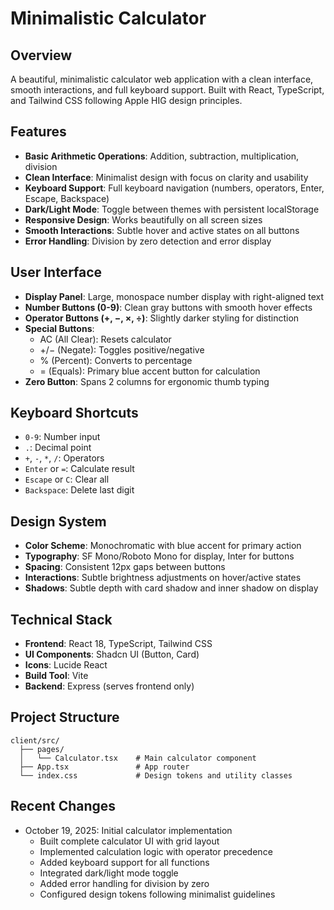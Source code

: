 # Minimalistic Calculator

## Overview
A beautiful, minimalistic calculator web application with a clean interface, smooth interactions, and full keyboard support. Built with React, TypeScript, and Tailwind CSS following Apple HIG design principles.

## Features
- **Basic Arithmetic Operations**: Addition, subtraction, multiplication, division
- **Clean Interface**: Minimalist design with focus on clarity and usability
- **Keyboard Support**: Full keyboard navigation (numbers, operators, Enter, Escape, Backspace)
- **Dark/Light Mode**: Toggle between themes with persistent localStorage
- **Responsive Design**: Works beautifully on all screen sizes
- **Smooth Interactions**: Subtle hover and active states on all buttons
- **Error Handling**: Division by zero detection and error display

## User Interface
- **Display Panel**: Large, monospace number display with right-aligned text
- **Number Buttons (0-9)**: Clean gray buttons with smooth hover effects
- **Operator Buttons (+, −, ×, ÷)**: Slightly darker styling for distinction
- **Special Buttons**: 
  - AC (All Clear): Resets calculator
  - +/− (Negate): Toggles positive/negative
  - % (Percent): Converts to percentage
  - = (Equals): Primary blue accent button for calculation
- **Zero Button**: Spans 2 columns for ergonomic thumb typing

## Keyboard Shortcuts
- `0-9`: Number input
- `.`: Decimal point
- `+`, `-`, `*`, `/`: Operators
- `Enter` or `=`: Calculate result
- `Escape` or `C`: Clear all
- `Backspace`: Delete last digit

## Design System
- **Color Scheme**: Monochromatic with blue accent for primary action
- **Typography**: SF Mono/Roboto Mono for display, Inter for buttons
- **Spacing**: Consistent 12px gaps between buttons
- **Interactions**: Subtle brightness adjustments on hover/active states
- **Shadows**: Subtle depth with card shadow and inner shadow on display

## Technical Stack
- **Frontend**: React 18, TypeScript, Tailwind CSS
- **UI Components**: Shadcn UI (Button, Card)
- **Icons**: Lucide React
- **Build Tool**: Vite
- **Backend**: Express (serves frontend only)

## Project Structure
```
client/src/
  ├── pages/
  │   └── Calculator.tsx    # Main calculator component
  ├── App.tsx               # App router
  └── index.css             # Design tokens and utility classes
```

## Recent Changes
- October 19, 2025: Initial calculator implementation
  - Built complete calculator UI with grid layout
  - Implemented calculation logic with operator precedence
  - Added keyboard support for all functions
  - Integrated dark/light mode toggle
  - Added error handling for division by zero
  - Configured design tokens following minimalist guidelines
